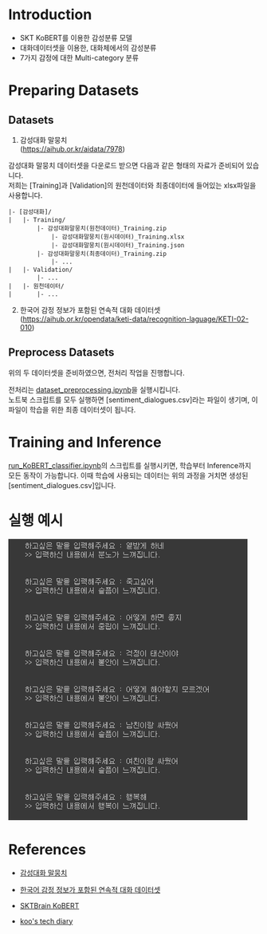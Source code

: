 # Introduction
- SKT KoBERT를 이용한 감성분류 모델
- 대화데이터셋을 이용한, 대화체에서의 감성분류
- 7가지 감정에 대한 Multi-category 분류

# Preparing Datasets

## Datasets
1. 감성대화 말뭉치   
(https://aihub.or.kr/aidata/7978)

감성대화 말뭉치 데이터셋을 다운로드 받으면 다음과 같은 형태의 자료가 준비되어 있습니다.  
저희는 [Training]과 [Validation]의 원천데이터와 최종데이터에 들어있는 xlsx파일을 사용합니다.

```
|- [감성대화]/
|   |- Training/
        |- 감성대화말뭉치(원천데이터)_Training.zip
            |- 감성대화말뭉치(원시데이터)_Training.xlsx
            |- 감성대화말뭉치(원시데이터)_Training.json
        |- 감성대화말뭉치(최종데이터)_Training.zip
            |- ...
|   |- Validation/
        |- ...
|   |- 원천데이터/
|       |- ...
```

2. 한국어 감정 정보가 포함된 연속적 대화 데이터셋  
(https://aihub.or.kr/opendata/keti-data/recognition-laguage/KETI-02-010)


## Preprocess Datasets

위의 두 데이터셋을 준비하였으면, 전처리 작업을 진행합니다.  

전처리는 [dataset_preprocessing.ipynb](./dataset_preprocessing.ipynb)을 실행시킵니다.  
노트북 스크립트를 모두 실행하면 [sentiment_dialogues.csv]라는 파일이 생기며, 이 파일이 학습을 위한 최종 데이터셋이 됩니다.


# Training and Inference

[run_KoBERT_classifier.ipynb](./run_KoBERT_classifier.ipynb)의 스크립트를 실행시키면, 학습부터 Inference까지 모든 동작이 가능합니다. 이때 학습에 사용되는 데이터는 위의 과정을 거치면 생성된 [sentiment_dialogues.csv]입니다.


# 실행 예시
![캡처.PNG](./example.png)

# References

- [감성대화 말뭉치](https://aihub.or.kr/aidata/7978)

- [한국어 감정 정보가 포함된 연속적 대화 데이터셋](https://aihub.or.kr/opendata/keti-data/recognition-laguage/KETI-02-010)

- [SKTBrain KoBERT](https://github.com/SKTBrain/KoBERT)

- [koo's tech diary](https://tech-diary.tistory.com/31)
